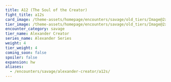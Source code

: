 ```yaml
---
title: A12 (The Soul of the Creator)
fight_title: a12s
card_image: /theme-assets/homepage/encounters/savage/old_tiers/Image@2x.png
tier_image: /theme-assets/homepage/encounters/savage/old_tiers/Image@2x.png
encounter_category: savage
tier_name: Alexander Creator
series_name: Alexander Series
weight: 4
tier_weight: 4
coming_soon: false
spoiler: false
expansion: hw
aliases:
  - /encounters/savage/alexander-creator/a12s/
---
```

